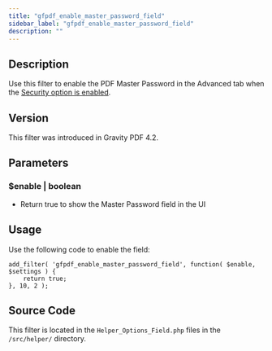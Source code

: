 ```yaml
---
title: "gfpdf_enable_master_password_field"
sidebar_label: "gfpdf_enable_master_password_field"
description: ""
---
```




## Description 

Use this filter to enable the PDF Master Password in the Advanced tab when the [Security option is enabled](user-setup-pdf.md#pdf-security).

## Version 

This filter was introduced in Gravity PDF 4.2.

## Parameters 

### $enable | boolean
*  Return true to show the Master Password field in the UI

## Usage 

Use the following code to enable the field:

```.language-php
add_filter( 'gfpdf_enable_master_password_field', function( $enable, $settings ) {
	return true;
}, 10, 2 );
```

## Source Code 

This filter is located in the `Helper_Options_Field.php` files in the `/src/helper/` directory.